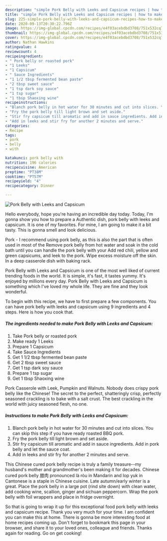 ```yaml
---
description: "simple Pork Belly with Leeks and Capsicum recipes | how to make healthy Pork Belly with Leeks and Capsicum"
title: "simple Pork Belly with Leeks and Capsicum recipes | how to make healthy Pork Belly with Leeks and Capsicum"
slug: 225-simple-pork-belly-with-leeks-and-capsicum-recipes-how-to-make-healthy-pork-belly-with-leeks-and-capsicum
date: 2020-09-13T20:30:22.796Z
image: https://img-global.cpcdn.com/recipes/e4f03acebdbd3708/751x532cq70/pork-belly-with-leeks-and-capsicum-recipe-main-photo.jpg
thumbnail: https://img-global.cpcdn.com/recipes/e4f03acebdbd3708/751x532cq70/pork-belly-with-leeks-and-capsicum-recipe-main-photo.jpg
cover: https://img-global.cpcdn.com/recipes/e4f03acebdbd3708/751x532cq70/pork-belly-with-leeks-and-capsicum-recipe-main-photo.jpg
author: Nathan Hawkins
ratingvalue: 4
reviewcount: 4
recipeingredient:
- " Pork belly or roasted pork"
- "1 Leeks"
- "1 Capsicum"
- " Sauce Ingredients"
- "1 1/2 tbsp fermented bean paste"
- "2 tbsp sweet sauce"
- "1 tsp dark soy sauce"
- "1 tsp sugar"
- "1 tbsp Shaoxing wine"
recipeinstructions:
- "Blanch pork belly in hot water for 30 minutes and cut into slices. You can skip this step if you have ready roasted BBQ pork."
- "Fry the pork belly till light brown and set aside."
- "Stir fry capsicum till aromatic and add in sauce ingredients. Add in pork belly and let the sauce coat."
- "Add in leeks and stir fry for another 2 minutes and serve."
categories:
- Recipe
tags:
- pork
- belly
- with

katakunci: pork belly with 
nutrition: 196 calories
recipecuisine: American
preptime: "PT38M"
cooktime: "PT57M"
recipeyield: "4"
recipecategory: Dinner

---
```



![Pork Belly with Leeks and Capsicum](https://img-global.cpcdn.com/recipes/e4f03acebdbd3708/751x532cq70/pork-belly-with-leeks-and-capsicum-recipe-main-photo.jpg)

Hello everybody, hope you're having an incredible day today. Today, I'm gonna show you how to prepare a Authentic dish, pork belly with leeks and capsicum. It is one of my favorites. For mine, I am going to make it a bit tasty. This is gonna smell and look delicious.

Pork - I recommend using pork belly, as this is also the part that is often used in most of the Remove pork belly from hot water and soak in the cold bath until you can handle the pork belly with your Add red chili, yellow and green capsicums, and leek to the pork. Wipe excess moisture off the skin. In a deep casserole dish with baking rack.

Pork Belly with Leeks and Capsicum is one of the most well liked of current trending foods in the world. It is simple, it's fast, it tastes yummy. It's enjoyed by millions every day. Pork Belly with Leeks and Capsicum is something which I've loved my whole life. They are fine and they look wonderful.


To begin with this recipe, we have to first prepare a few components. You can have pork belly with leeks and capsicum using 9 ingredients and 4 steps. Here is how you cook that.

<!--inarticleads1-->

##### The ingredients needed to make Pork Belly with Leeks and Capsicum:

1. Take  Pork belly or roasted pork
1. Make ready 1 Leeks
1. Prepare 1 Capsicum
1. Take  Sauce Ingredients
1. Get 1 1/2 tbsp fermented bean paste
1. Get 2 tbsp sweet sauce
1. Get 1 tsp dark soy sauce
1. Prepare 1 tsp sugar
1. Get 1 tbsp Shaoxing wine


Pork Casserole with Leek, Pumpkin and Walnuts. Nobody does crispy pork belly like the Chinese! The secret to the perfect, shatteringly crisp, perfectly seasoned crackling is to bake with a salt crust. The best crackling in the world with juicy seasoned flesh, no one. 

<!--inarticleads2-->

##### Instructions to make Pork Belly with Leeks and Capsicum:

1. Blanch pork belly in hot water for 30 minutes and cut into slices. You can skip this step if you have ready roasted BBQ pork.
1. Fry the pork belly till light brown and set aside.
1. Stir fry capsicum till aromatic and add in sauce ingredients. Add in pork belly and let the sauce coat.
1. Add in leeks and stir fry for another 2 minutes and serve.


This Chinese cured pork belly recipe is truly a family treasure--my husband&#39;s mother and grandmother&#39;s been making it for decades. Chinese cured pork belly 腊肉 pronounced là ròu in Mandarin and lop yuk in Cantonese is a staple in Chinese cuisine. Late autumn/early winter is a great. Place the pork belly in a large pot (rind site down) with clean water, add cooking wine, scallion, ginger and sichuan peppercorn. Wrap the pork belly with foil wrappers and place in fridge overnight. 

So that is going to wrap it up for this exceptional food pork belly with leeks and capsicum recipe. Thank you very much for your time. I am confident you can make this at home. There is gonna be more interesting food at home recipes coming up. Don't forget to bookmark this page in your browser, and share it to your loved ones, colleague and friends. Thanks again for reading. Go on get cooking!
